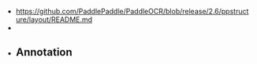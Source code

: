 - https://github.com/PaddlePaddle/PaddleOCR/blob/release/2.6/ppstructure/layout/README.md
-
- ## Annotation
